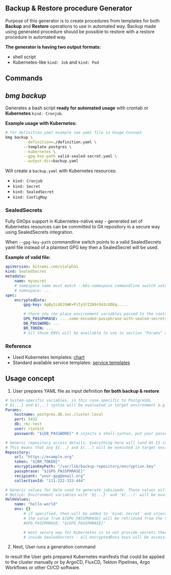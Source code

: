 Backup & Restore procedure Generator
------------------------------------

Purpose of this generator is to create procedures from templates for both **Backup** and **Restore** operations to use in automated way.
Backup made using generated procedure should be possible to restore with a restore procedure in automated way.

**The generator is having two output formats:**
- shell script
- Kubernetes-like `kind: Job` and `kind: Pod`

Commands
--------

## *bmg backup*

Generates a bash script **ready for automated usage** with crontab or **Kubernetes** `kind: Cronjob`.


**Example usage with Kubernetes:**

```bash
# for definition.yaml example see yaml file in Usage Concept
bmg backup \
		--definition=./definition.yaml \ 
		--template postgres \
		--kubernetes \
		--gpg-key-path valid-sealed-secret.yaml \
		--output-dir=backup.yaml
```

Will create a `backup.yaml` with Kubernetes resources:
- `kind: Cronjob`
- `kind: Secret`
- `kind: SealedSecret`
- `kind: ConfigMap`

### SealedSecrets

Fully GitOps support in Kubernetes-native way - generated set of Kubernetes resources can be committed to Git repository in a secure way
using SealedSecrets integration.

When `--gpg-key-path` commandline switch points to a valid SealedSecrets yaml file instead of a plaintext GPG key then a SealedSecret will be used.

**Example of valid file:**

```yaml
apiVersion: bitnami.com/v1alpha1
kind: SealedSecret
metadata:
    name: mysecret
    # namespace name must match --k8s-namespace commandline switch value
    # namespace: ... 
spec:
    encryptedData:
        gpg-key: AgBy3i4OJSWK+PiTySYZZA9rO43cGDEq.....

        # there you can place environment variables passed to the container, for example:
        GPG_PASSPHRASE: ....some-encoded-passphrase-with-sealed-secrets-mechanism...
        DB_PASSWORD: ...
        BR_TOKEN: ...
        # all those ENVs will be available to use in section "Params" and "Repository" in definition.yaml configuration file (--definition)
```

### Reference

- Used Kubernetes templates: [chart](./chart)
- Standard available service templates: [service templates](./templates/backup)

Usage concept
-------------

1. User prepares YAML file as input definition **for both backup & restore**

```yaml
# System-specific variables, in this case specific to PostgreSQL
# ${...} and $(...) syntax will be evaluated in target environment e.g. Kubernetes POD
Params:
    hostname: postgres.db.svc.cluster.local
    port: 5432
    db: rkc-test
    user: riotkit
    password: "${DB_PASSWORD}" # injects a shell-syntax, put your password in a `kind: Secret` and mount as environment variable. You can also use $(cat /mnt/secret) syntax, be aware of newlines!

# Generic repository access details. Everything here will land AS IS into the bash script.
# This means that any ${...} and $(...) will be executed in target environment e.g. inside Kubernetes POD
Repository:
    url: "https://example.org"
    token: "${BR_TOKEN}"
    encryptionKeyPath: "/var/lib/backup-repository/encryption.key"
    passphrase: "${GPG_PASSPHRASE}"
    recipient: "your-gpg@email.org"
    collectionId: "111-222-333-444"

# Generic values for Helm used to generate jobs/pods. Those values will overwrite others.
# Notice: Environment variables with '${...}' and '$(...)' will be evaluated in LOCAL SHELL DURING BUILD
HelmValues:
    name: "hello-world"
    env: {}
        # if specified, then will be added to `kind: Secret` and injected into POD as environment
        # the value from ${GPG_PASSPHRASE} will be retrieved from the SHELL DURING THE BUILD
        #GPG_PASSPHRASE: "${GPG_PASSPHRASE}"

        # most secure way for Kubernetes is to not provide secrets there, but define them as environment variables
        # inside SealedSecrets - all encryptedData keys will be accessible as environment variables inside container
```

2. Next, User runs a generation command

In result the User gets prepared Kubernetes manifests that could be applied to the cluster manually or by ArgoCD, FluxCD, Tekton Pipelines, Argo Workflows or other CI/CD software.
